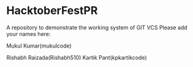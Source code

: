 # HacktoberFestPR
A repository to demonstrate the working system of GIT VCS
Please add your names here:

Mukul Kumar(mukulcode)

Rishabh Raizada(Rishabh510)
Kartik Pant(kpkartikcode)
